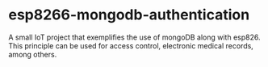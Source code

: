 # esp8266-mongodb-authentication
A small IoT project that exemplifies the use of mongoDB along with esp826. This principle can be used for access control, electronic medical records, among others.
